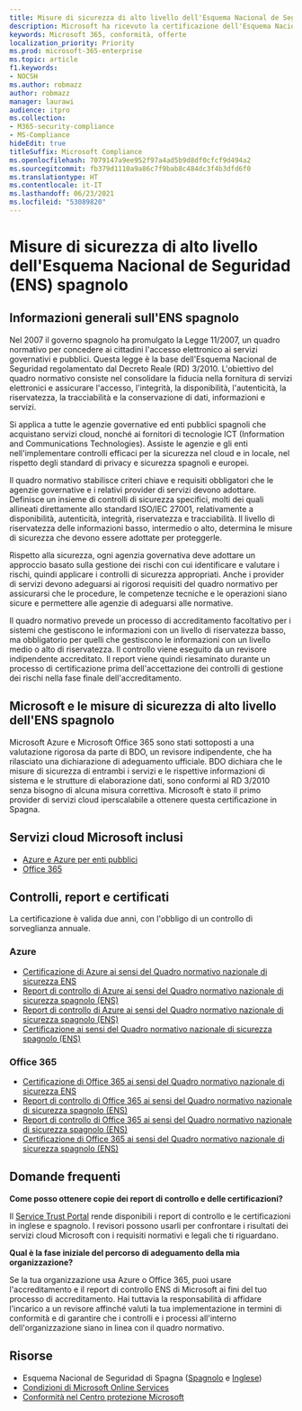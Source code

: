 ```yaml
---
title: Misure di sicurezza di alto livello dell'Esquema Nacional de Seguridad (ENS) spagnolo
description: Microsoft ha ricevuto la certificazione dell'Esquema Nacional de Seguridad spagnolo (quadro normativo nazionale di sicurezza).
keywords: Microsoft 365, conformità, offerte
localization_priority: Priority
ms.prod: microsoft-365-enterprise
ms.topic: article
f1.keywords:
- NOCSH
ms.author: robmazz
author: robmazz
manager: laurawi
audience: itpro
ms.collection:
- M365-security-compliance
- MS-Compliance
hideEdit: true
titleSuffix: Microsoft Compliance
ms.openlocfilehash: 7079147a9ee952f97a4ad5b9d8df0cfcf9d494a2
ms.sourcegitcommit: fb379d1110a9a86c7f9bab8c484dc3f4b3dfd6f0
ms.translationtype: HT
ms.contentlocale: it-IT
ms.lasthandoff: 06/23/2021
ms.locfileid: "53089820"
---
```

# <a name="spain-esquema-nacional-de-seguridad-ens-high-level-security-measures"></a>Misure di sicurezza di alto livello dell'Esquema Nacional de Seguridad (ENS) spagnolo

## <a name="spain-ens-overview"></a>Informazioni generali sull'ENS spagnolo

Nel 2007 il governo spagnolo ha promulgato la Legge 11/2007, un quadro normativo per concedere ai cittadini l'accesso elettronico ai servizi governativi e pubblici. Questa legge è la base dell'Esquema Nacional de Seguridad regolamentato dal Decreto Reale (RD) 3/2010. L'obiettivo del quadro normativo consiste nel consolidare la fiducia nella fornitura di servizi elettronici e assicurare l'accesso, l'integrità, la disponibilità, l'autenticità, la riservatezza, la tracciabilità e la conservazione di dati, informazioni e servizi.

Si applica a tutte le agenzie governative ed enti pubblici spagnoli che acquistano servizi cloud, nonché ai fornitori di tecnologie ICT (Information and Communications Technologies). Assiste le agenzie e gli enti nell'implementare controlli efficaci per la sicurezza nel cloud e in locale, nel rispetto degli standard di privacy e sicurezza spagnoli e europei.

Il quadro normativo stabilisce criteri chiave e requisiti obbligatori che le agenzie governative e i relativi provider di servizi devono adottare. Definisce un insieme di controlli di sicurezza specifici, molti dei quali allineati direttamente allo standard ISO/IEC 27001, relativamente a disponibilità, autenticità, integrità, riservatezza e tracciabilità. Il livello di riservatezza delle informazioni basso, intermedio o alto, determina le misure di sicurezza che devono essere adottate per proteggerle.

Rispetto alla sicurezza, ogni agenzia governativa deve adottare un approccio basato sulla gestione dei rischi con cui identificare e valutare i rischi, quindi applicare i controlli di sicurezza appropriati. Anche i provider di servizi devono adeguarsi ai rigorosi requisiti del quadro normativo per assicurarsi che le procedure, le competenze tecniche e le operazioni siano sicure e permettere alle agenzie di adeguarsi alle normative.

Il quadro normativo prevede un processo di accreditamento facoltativo per i sistemi che gestiscono le informazioni con un livello di riservatezza basso, ma obbligatorio per quelli che gestiscono le informazioni con un livello medio o alto di riservatezza. Il controllo viene eseguito da un revisore indipendente accreditato. Il report viene quindi riesaminato durante un processo di certificazione prima dell'accettazione dei controlli di gestione dei rischi nella fase finale dell'accreditamento.

## <a name="microsoft-and-spain-ens-high-level-security-measures"></a>Microsoft e le misure di sicurezza di alto livello dell'ENS spagnolo

Microsoft Azure e Microsoft Office 365 sono stati sottoposti a una valutazione rigorosa da parte di BDO, un revisore indipendente, che ha rilasciato una dichiarazione di adeguamento ufficiale. BDO dichiara che le misure di sicurezza di entrambi i servizi e le rispettive informazioni di sistema e le strutture di elaborazione dati, sono conformi al RD 3/2010 senza bisogno di alcuna misura correttiva. Microsoft è stato il primo provider di servizi cloud iperscalabile a ottenere questa certificazione in Spagna.

## <a name="microsoft-in-scope-cloud-services"></a>Servizi cloud Microsoft inclusi

- [Azure e Azure per enti pubblici](https://aka.ms/AzureCompliance)
- [Office 365](https://go.microsoft.com/fwlink/p/?LinkID=2077751)

## <a name="audits-reports-and-certificates"></a>Controlli, report e certificati

La certificazione è valida due anni, con l'obbligo di un controllo di sorveglianza annuale.

### <a name="azure"></a>Azure

- [Certificazione di Azure ai sensi del Quadro normativo nazionale di sicurezza ENS](https://aka.ms/AzureNationalSecurityFrameworkENSCertificate)
- [Report di controllo di Azure ai sensi del Quadro normativo nazionale di sicurezza spagnolo (ENS)](https://aka.ms/AzureNationalSecurityFrameworkAuditReport)
- [Report di controllo di Azure ai sensi del Quadro normativo nazionale di sicurezza spagnolo (ENS)](https://aka.ms/AzureInformeAuditoriaENS)
- [Certificazione ai sensi del Quadro normativo nazionale di sicurezza spagnolo (ENS)](https://aka.ms/AzureNationalSecurityFrameworkCertificadoENS)

### <a name="office-365"></a>Office 365

- [Certificazione di Office 365 ai sensi del Quadro normativo nazionale di sicurezza ENS](https://aka.ms/Office365NationalSecurityFrameworkENSCertificate)
- [Report di controllo di Office 365 ai sensi del Quadro normativo nazionale di sicurezza spagnolo (ENS)](https://aka.ms/Office365NationalSecurityFrameworkAuditReport)
- [Report di controllo di Office 365 ai sensi del Quadro normativo nazionale di sicurezza spagnolo (ENS)](https://aka.ms/Office365InformeAuditoriaENS)
- [Certificazione di Office 365 ai sensi del Quadro normativo nazionale di sicurezza spagnolo (ENS)](https://aka.ms/Office365NationalSecurityFrameworkCertificadoENS)

## <a name="frequently-asked-questions"></a>Domande frequenti

**Come posso ottenere copie dei report di controllo e delle certificazioni?**

Il [Service Trust Portal](https://aka.ms/stphelp) rende disponibili i report di controllo e le certificazioni in inglese e spagnolo. I revisori possono usarli per confrontare i risultati dei servizi cloud Microsoft con i requisiti normativi e legali che ti riguardano.

**Qual è la fase iniziale del percorso di adeguamento della mia organizzazione?**

Se la tua organizzazione usa Azure o Office 365, puoi usare l'accreditamento e il report di controllo ENS di Microsoft ai fini del tuo processo di accreditamento. Hai tuttavia la responsabilità di affidare l'incarico a un revisore affinché valuti la tua implementazione in termini di conformità e di garantire che i controlli e i processi all'interno dell'organizzazione siano in linea con il quadro normativo.

## <a name="resources"></a>Risorse

- Esquema Nacional de Seguridad di Spagna ([Spagnolo](https://administracionelectronica.gob.es/pae_Home/pae_Estrategias/pae_Seguridad_Inicio/pae_Esquema_Nacional_de_Seguridad.html?idioma=sp#.Vwxp82mcGM8) e [Inglese](https://administracionelectronica.gob.es/pae_Home/pae_Estrategias/pae_Seguridad_Inicio/pae_Esquema_Nacional_de_Seguridad.html?idioma=en#.VwvcgmmcGM9))
- [Condizioni di Microsoft Online Services](https://aka.ms/Online-Services-Terms)
- [Conformità nel Centro protezione Microsoft](https://www.microsoft.com/trust-center/compliance/compliance-overview)
